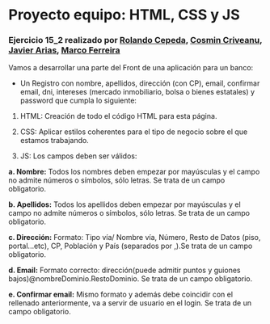 # Proyecto equipo: HTML, CSS y JS   

### Ejercicio 15_2 realizado por [Rolando Cepeda](https://github.com/Rolando-Cepeda/), [Cosmin Criveanu](https://github.com/CosminCriveanu), [Javier Arias](https://github.com/Javrod80/), [Marco Ferreira](https://github.com/MarcoApunto)

Vamos a desarrollar una parte del Front de una aplicación para un banco: 

- Un Registro con nombre, apellidos, dirección (con CP), email, confirmar email, dni, intereses (mercado inmobiliario, bolsa o bienes estatales)  y password que cumpla lo siguiente:  

1. HTML: Creación de todo el código HTML para esta página.

2. CSS: Aplicar estilos coherentes para el tipo de negocio sobre el que estamos trabajando.
 
3. JS: Los campos deben ser válidos:

**a. Nombre:** Todos los nombres deben empezar por mayúsculas y el campo no admite números o símbolos, sólo letras. Se trata de un campo obligatorio.

**b. Apellidos:** Todos los apellidos deben empezar por mayúsculas y el campo no admite números o símbolos, sólo letras. Se trata de un campo obligatorio.

**c. Dirección:** Formato: Tipo vía/ Nombre vía, Número, Resto de Datos (piso, portal...etc), CP, Población y País (separados por ,).Se trata de un campo obligatorio.

**d. Email:** Formato correcto: dirección(puede admitir puntos y guiones bajos)@nombreDominio.RestoDominio. Se trata de un campo obligatorio.

**e. Confirmar email:** Mismo formato y además debe coincidir con el rellenado anteriormente, va a servir de usuario en el login. Se trata de un campo obligatorio.